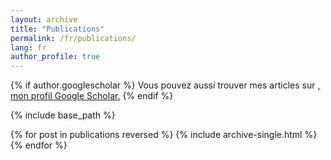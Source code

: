 ```yaml
---
layout: archive
title: "Publications"
permalink: /fr/publications/
lang: fr
author_profile: true
---
```


{% if author.googlescholar %}
  Vous pouvez aussi trouver mes articles sur <u><a href="{{author.googlescholar}}">, mon profil Google Scholar</a>.</u>
{% endif %}

{% include base_path %}

{% for post in publications reversed %}
  {% include archive-single.html %}
{% endfor %}
